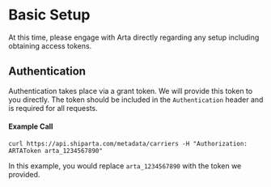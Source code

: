 # Basic Setup

At this time, please engage with Arta directly regarding any setup including obtaining access tokens.

## Authentication
Authentication takes place via a grant token. We will provide this token to you directly.
The token should be included in the `Authentication` header and is required for all requests.

#### Example Call
```curl
curl https://api.shiparta.com/metadata/carriers -H "Authorization: ARTAToken arta_1234567890"
```
In this example, you would replace `arta_1234567890` with the token we provided.
